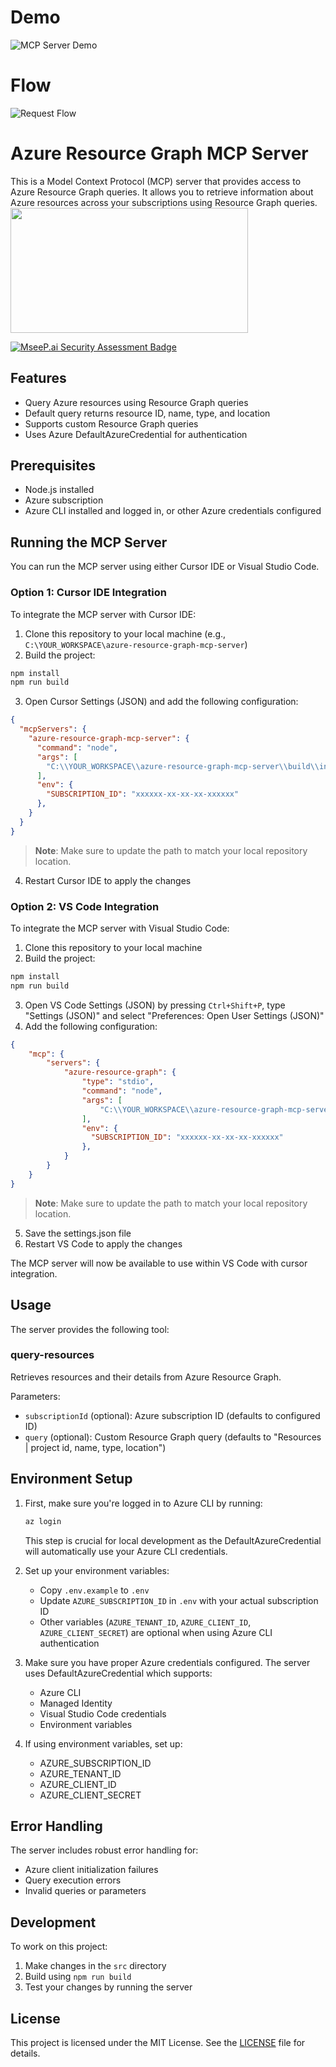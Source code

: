 # Demo
![MCP Server Demo](./assets/mcp%20server.gif)

# Flow
![Request Flow](./assets/Flow.png)


# Azure Resource Graph MCP Server

This is a Model Context Protocol (MCP) server that provides access to Azure Resource Graph queries. It allows you to retrieve information about Azure resources across your subscriptions using Resource Graph queries.
<a href="https://glama.ai/mcp/servers/@hardik-id/azure-resource-graph-mcp-server">
  <img width="380" height="200" src="https://glama.ai/mcp/servers/@hardik-id/azure-resource-graph-mcp-server/badge" />
</a>

[![MseeP.ai Security Assessment Badge](https://mseep.net/pr/hardik-id-azure-resource-graph-mcp-server-badge.png)](https://mseep.ai/app/hardik-id-azure-resource-graph-mcp-server)

## Features

- Query Azure resources using Resource Graph queries
- Default query returns resource ID, name, type, and location
- Supports custom Resource Graph queries
- Uses Azure DefaultAzureCredential for authentication

## Prerequisites

- Node.js installed
- Azure subscription
- Azure CLI installed and logged in, or other Azure credentials configured

## Running the MCP Server

You can run the MCP server using either Cursor IDE or Visual Studio Code.

### Option 1: Cursor IDE Integration

To integrate the MCP server with Cursor IDE:

1. Clone this repository to your local machine (e.g., `C:\YOUR_WORKSPACE\azure-resource-graph-mcp-server`)
2. Build the project:
```bash 
npm install
npm run build
```
3. Open Cursor Settings (JSON) and add the following configuration:
```json
{
  "mcpServers": {
    "azure-resource-graph-mcp-server": {
      "command": "node",
      "args": [
        "C:\\YOUR_WORKSPACE\\azure-resource-graph-mcp-server\\build\\index.js"
      ],
      "env": {
        "SUBSCRIPTION_ID": "xxxxxx-xx-xx-xx-xxxxxx"
      },
    }
  }
}
```
> **Note**: Make sure to update the path to match your local repository location.

4. Restart Cursor IDE to apply the changes

### Option 2: VS Code Integration

To integrate the MCP server with Visual Studio Code:

1. Clone this repository to your local machine
2. Build the project:
```bash 
npm install
npm run build
```
3. Open VS Code Settings (JSON) by pressing `Ctrl+Shift+P`, type "Settings (JSON)" and select "Preferences: Open User Settings (JSON)"
4. Add the following configuration:
```json
{
    "mcp": {
        "servers": {
            "azure-resource-graph": {
                "type": "stdio",
                "command": "node",
                "args": [
                    "C:\\YOUR_WORKSPACE\\azure-resource-graph-mcp-server\\build\\index.js"
                ],
                "env": {
                  "SUBSCRIPTION_ID": "xxxxxx-xx-xx-xx-xxxxxx"
                },
            }
        }
    }
}
```
> **Note**: Make sure to update the path to match your local repository location.

5. Save the settings.json file
6. Restart VS Code to apply the changes

The MCP server will now be available to use within VS Code with cursor integration.

## Usage

The server provides the following tool:

### query-resources

Retrieves resources and their details from Azure Resource Graph.

Parameters:
- `subscriptionId` (optional): Azure subscription ID (defaults to configured ID)
- `query` (optional): Custom Resource Graph query (defaults to "Resources | project id, name, type, location")

## Environment Setup

1. First, make sure you're logged in to Azure CLI by running:
   ```bash
   az login
   ```
   This step is crucial for local development as the DefaultAzureCredential will automatically use your Azure CLI credentials.

2. Set up your environment variables:
   - Copy `.env.example` to `.env`
   - Update `AZURE_SUBSCRIPTION_ID` in `.env` with your actual subscription ID
   - Other variables (`AZURE_TENANT_ID`, `AZURE_CLIENT_ID`, `AZURE_CLIENT_SECRET`) are optional when using Azure CLI authentication

3. Make sure you have proper Azure credentials configured. The server uses DefaultAzureCredential which supports:
   - Azure CLI
   - Managed Identity
   - Visual Studio Code credentials
   - Environment variables

4. If using environment variables, set up:
   - AZURE_SUBSCRIPTION_ID
   - AZURE_TENANT_ID
   - AZURE_CLIENT_ID
   - AZURE_CLIENT_SECRET

## Error Handling

The server includes robust error handling for:
- Azure client initialization failures
- Query execution errors
- Invalid queries or parameters

## Development

To work on this project:

1. Make changes in the `src` directory
2. Build using `npm run build`
3. Test your changes by running the server

## License
This project is licensed under the MIT License. See the [LICENSE](./LICENSE) file for details.

